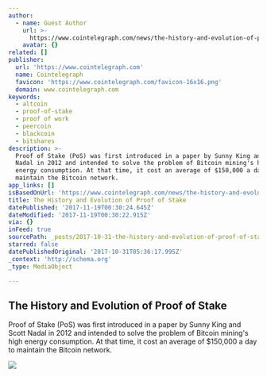 ```yaml
---
author:
  - name: Guest Author
    url: >-
      https://www.cointelegraph.com/news/the-history-and-evolution-of-proof-of-stake
    avatar: {}
related: []
publisher:
  url: 'https://www.cointelegraph.com'
  name: Cointelegraph
  favicon: 'https://www.cointelegraph.com/favicon-16x16.png'
  domain: www.cointelegraph.com
keywords:
  - altcoin
  - proof-of-stake
  - proof of work
  - peercoin
  - blackcoin
  - bitshares
description: >-
  Proof of Stake (PoS) was first introduced in a paper by Sunny King and Scott
  Nadal in 2012 and intended to solve the problem of Bitcoin mining's high
  energy consumption. At that time, it cost an average of $150,000 a day to
  maintain the Bitcoin network.
app_links: []
isBasedOnUrl: 'https://www.cointelegraph.com/news/the-history-and-evolution-of-proof-of-stake'
title: The History and Evolution of Proof of Stake
datePublished: '2017-11-19T00:30:24.645Z'
dateModified: '2017-11-19T00:30:22.915Z'
via: {}
inFeed: true
sourcePath: _posts/2017-10-31-the-history-and-evolution-of-proof-of-stake.md
starred: false
datePublishedOriginal: '2017-10-31T05:36:17.995Z'
_context: 'http://schema.org'
_type: MediaObject

---
```

<article style=""><h1>The History and Evolution of Proof of Stake</h1><p>Proof of Stake (PoS) was first introduced in a paper by Sunny King and Scott Nadal in 2012 and intended to solve the problem of Bitcoin mining's high energy consumption. At that time, it cost an average of $150,000 a day to maintain the Bitcoin network.</p><img src="https://cointelegraph.com/images/725_aHR0cHM6Ly9jb2ludGVsZWdyYXBoLmNvbS9zdG9yYWdlL3VwbG9hZHMvdmlldy82MTYyZGI0ZjU1NmQyN2JlZjdmYmVjOGZmOGI0MGM5OC5qcGc=.jpg" /></article>